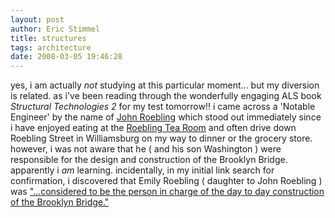 ```yaml
---
layout: post
author: Eric Stimmel
title: structures
tags: architecture
date: 2008-03-05 19:46:28
--- 
```



yes, i am actually *not* studying at this particular moment... but my diversion is related. as i've been reading through the wonderfully engaging ALS book *Structural Technologies 2* for my test tomorrow!! i came across a 'Notable Engineer' by the name of [John Roebling][] which stood out immediately since i have enjoyed eating at the [Roebling Tea Room][] and often drive down Roebling Street in Williamsburg on my way to dinner or the grocery store. however, i was not aware that he ( and his son Washington ) were responsible for the design and construction of the Brooklyn Bridge. apparently i *am* learning. incidentally, in my initial link search for confirmation, i discovered that Emily Roebling ( daughter to John Roebling ) was ["...considered to be the person in charge of the day to day construction of the Brooklyn Bridge."][]

  [John Roebling]: http://en.wikipedia.org/wiki/Roebling
  [Roebling Tea Room]: http://www.roeblingtearoom.com/
  ["...considered to be the person in charge of the day to day construction of the Brooklyn Bridge."]: http://www.engineergirl.org/?id=3136

